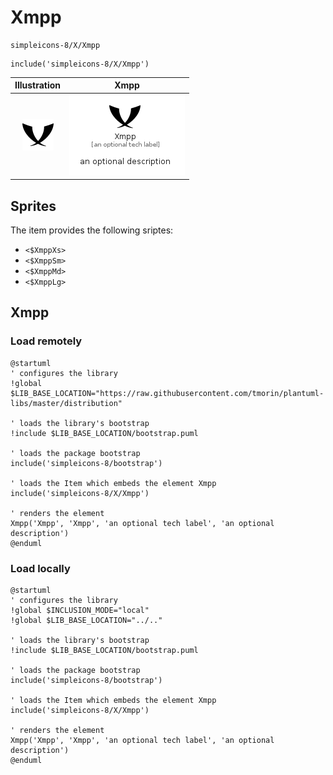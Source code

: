 # Xmpp


```text
simpleicons-8/X/Xmpp
```

```text
include('simpleicons-8/X/Xmpp')
```



| Illustration | Xmpp |
| :---: | :---: |
| ![illustration for Illustration](../../simpleicons-8/X/Xmpp.png) | ![illustration for Xmpp](../../simpleicons-8/X/Xmpp.Local.png) |



## Sprites
The item provides the following sriptes:

- `<$XmppXs>`
- `<$XmppSm>`
- `<$XmppMd>`
- `<$XmppLg>`





## Xmpp

### Load remotely
```plantuml
@startuml
' configures the library
!global $LIB_BASE_LOCATION="https://raw.githubusercontent.com/tmorin/plantuml-libs/master/distribution"

' loads the library's bootstrap
!include $LIB_BASE_LOCATION/bootstrap.puml

' loads the package bootstrap
include('simpleicons-8/bootstrap')

' loads the Item which embeds the element Xmpp
include('simpleicons-8/X/Xmpp')

' renders the element
Xmpp('Xmpp', 'Xmpp', 'an optional tech label', 'an optional description')
@enduml
```

### Load locally
```plantuml
@startuml
' configures the library
!global $INCLUSION_MODE="local"
!global $LIB_BASE_LOCATION="../.."

' loads the library's bootstrap
!include $LIB_BASE_LOCATION/bootstrap.puml

' loads the package bootstrap
include('simpleicons-8/bootstrap')

' loads the Item which embeds the element Xmpp
include('simpleicons-8/X/Xmpp')

' renders the element
Xmpp('Xmpp', 'Xmpp', 'an optional tech label', 'an optional description')
@enduml
```


